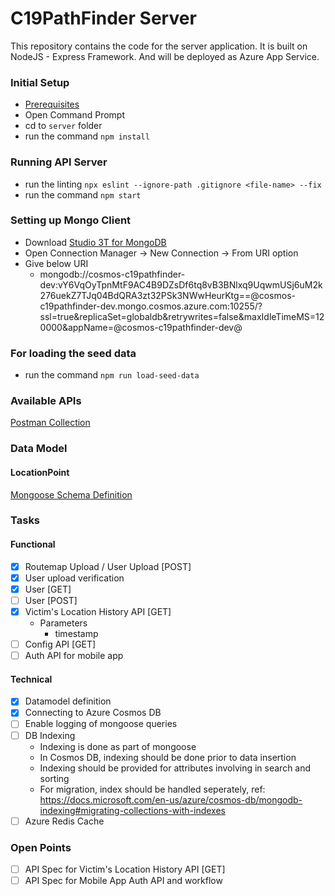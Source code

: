 # C19PathFinder Server

This repository contains the code for the server application. It is built on NodeJS - Express Framework. And will be deployed as Azure App Service.

### Initial Setup
- [Prerequisites](https://docs.microsoft.com/en-gb/azure/app-service/containers/quickstart-nodejs#prerequisites)
- Open Command Prompt
- cd to `server` folder
- run the command `npm install`

### Running API Server
- run the linting `npx eslint --ignore-path .gitignore <file-name> --fix`
- run the command `npm start`

### Setting up Mongo Client
- Download [Studio 3T for MongoDB](https://studio3t.com/download/)
- Open Connection Manager -> New Connection -> From URI option
- Give below URI
  - mongodb://cosmos-c19pathfinder-dev:vY6VqOyTpnMtF9AC4B9DZsDf6tq8vB3BNlxq9UqwmUSj6uM2k276uekZ7TJq04BdQRA3zt32PSk3NWwHeurKtg==@cosmos-c19pathfinder-dev.mongo.cosmos.azure.com:10255/?ssl=true&replicaSet=globaldb&retrywrites=false&maxIdleTimeMS=120000&appName=@cosmos-c19pathfinder-dev@

### For loading the seed data
- run the command `npm run load-seed-data`

### Available APIs
[Postman Collection](https://www.getpostman.com/collections/408465756d4682e64e12)

### Data Model

#### LocationPoint
[Mongoose Schema Definition](https://github.com/shinexavier/C19PathFinder/tree/master/server/src/models)

### Tasks
#### Functional 
- [x] Routemap Upload / User Upload  [POST]
- [x] User upload verification
- [x] User [GET]
- [ ] User [POST]
- [x] Victim's Location History API [GET]
    - Parameters
      - timestamp
- [ ] Config API [GET]
- [ ] Auth API for mobile app

#### Technical
- [x] Datamodel definition
- [x] Connecting to Azure Cosmos DB
- [ ] Enable logging of mongoose queries
- [ ] DB Indexing
  - Indexing is done as part of mongoose
  - In Cosmos DB, indexing should be done prior to data insertion
  - Indexing should be provided for attributes involving in search and sorting
  - For migration, index should be handled seperately, ref: https://docs.microsoft.com/en-us/azure/cosmos-db/mongodb-indexing#migrating-collections-with-indexes
- [ ] Azure Redis Cache

### Open Points
- [ ] API Spec for Victim's Location History API [GET]
- [ ] API Spec for Mobile App Auth API and workflow
